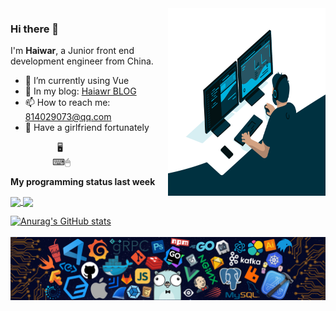 <img align="right" alt="Songjunwei's github stats" width="50%" height="300px" src="https://github.com/Songjunweiop/Songjunweiop/blob/main/code.gif">

### Hi there 👋
I'm **Haiwar**, a Junior front end development engineer from China.

- 🌱 I’m currently using Vue
- 💬 In my blog: [Haiawr BLOG](http://blog.musclewiki.cn/)
- 📫 How to reach me: <814029073@qq.com>
- 💞 Have a girlfriend fortunately


&nbsp;&nbsp;&nbsp;&nbsp;&nbsp;&nbsp;&nbsp;&nbsp;&nbsp;&nbsp;&nbsp;&nbsp;&nbsp;&nbsp;&nbsp;&nbsp;&nbsp;&nbsp;&nbsp;🖥
<br>
&nbsp;&nbsp;&nbsp;&nbsp;&nbsp;&nbsp;&nbsp;&nbsp;&nbsp;&nbsp;&nbsp;&nbsp;&nbsp;&nbsp;&nbsp;&nbsp;&nbsp;⌨🖱
<br>

**My programming status last week**

<a href="https://github.com/anuraghazra/github-readme-stats">
  <img align="center" src="https://github-readme-stats.vercel.app/api/pin/?username=Haiwar&repo=github-readme-stats" />
</a>
<a href="https://github.com/anuraghazra/convoychat">
  <img align="center" src="https://github-readme-stats.vercel.app/api/pin/?username=Haiwar&repo=convoychat" />
</a>

[![Anurag's GitHub stats](https://github-readme-stats.vercel.app/api?username=Haiwar&show_icons=true&theme=radical)](https://github.com/anuraghazra/github-readme-stats)
<br/>
<br/>
<img src="https://github.com/Songjunweiop/Songjunweiop/blob/main/github.png" />




